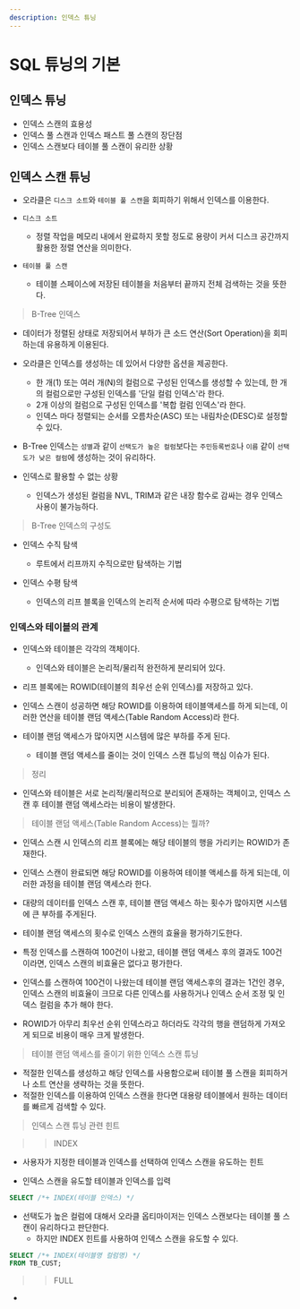 ```yaml
---
description: 인덱스 튜닝
---
```


# SQL 튜닝의 기본

## 인덱스 튜닝

- 인덱스 스캔의 효용성
- 인덱스 풀 스캔과 인덱스 패스트 풀 스캔의 장단점
- 인덱스 스캔보다 테이블 풀 스캔이 유리한 상황

## 인덱스 스캔 튜닝

- 오라클은 `디스크 소트`와 `테이블 풀 스캔`을 회피하기 위해서 인덱스를 이용한다.

- `디스크 소트`
	- 정렬 작업을 메모리 내에서 완료하지 못할 정도로 용량이 커서 디스크 공간까지 활용한 정렬 연산을 의미한다.
	
- `테이블 풀 스캔`
	- 테이블 스페이스에 저장된 테이블을 처음부터 끝까지 전체 검색하는 것을 뜻한다.
	
> B-Tree 인덱스

- 데이터가 정렬된 상태로 저장되어서 부하가 큰 소드 연산(Sort Operation)을 회피하는데 유용하게 이용된다.

- 오라클은 인덱스를 생성하는 데 있어서 다양한 옵션을 제공한다.
	- 한 개(1) 또는 여러 개(N)의 컬럼으로 구성된 인덱스를 생성할 수 있는데, 한 개의 컬럼으로만 구성된 인덱스를 '단일 컬럼 인덱스'라 한다.
	- 2개 이상의 컬럼으로 구성된 인덱스를 '복합 컬럼 인덱스'라 한다.
	- 인덱스 마다 정렬되는 순서를 오름차순(ASC) 또는 내림차순(DESC)로 설정할 수 있다.
	
- B-Tree 인덱스는 `성별`과 같이 `선택도가 높은 컬럼`보다는 `주민등록번호`나 `이름` 같이 `선택도가 낮은 컬럼`에 생성하는 것이 유리하다.

- 인덱스로 활용할 수 없는 상황
	- 인덱스가 생성된 컬럼을 NVL, TRIM과 같은 내장 함수로 감싸는 경우 인덱스 사용이 불가능하다.

> B-Tree 인덱스의 구성도

- 인덱스 수직 탐색
	- 루트에서 리프까지 수직으로만 탐색하는 기법

- 인덱스 수평 탐색
	- 인덱스의 리프 블록을 인덱스의 논리적 순서에 따라 수평으로 탐색하는 기법


### 인덱스와 테이블의 관계

- 인덱스와 테이블은 각각의 객체이다.
	- 인덱스와 테이블은 논리적/물리적 완전하게 분리되어 있다.
	
- 리프 블록에는 ROWID(테이블의 최우선 순위 인덱스)를 저장하고 있다.
- 인덱스 스캔이 성공하면 해당 ROWID를 이용하여 테이블액세스를 하게 되는데, 이러한 연산을 테이블 랜덤 액세스(Table Random Access)라 한다.
- 테이블 랜덤 액세스가 많아지면 시스템에 많은 부하를 주게 된다.
	- 테이블 랜덤 액세스를 줄이는 것이 인덱스 스캔 튜닝의 핵심 이슈가 된다.
	
> 정리

- 인덱스와 테이블은 서로 논리적/물리적으로 분리되어 존재하는 객체이고, 인덱스 스캔 후 테이블 랜덤 액세스라는 비용이 발생한다.

> 테이블 랜덤 액세스(Table Random Access)는 뭘까?

- 인덱스 스캔 시 인덱스의 리프 블록에는 해당 테이블의 행을 가리키는 ROWID가 존재한다.
- 인덱스 스캔이 완료되면 해당 ROWID를 이용하여 테이블 액세스를 하게 되는데, 이러한 과정을 테이블 랜덤 액세스라 한다.
- 대량의 데이터를 인덱스 스캔 후, 테이블 랜덤 액세스 하는 횟수가 많아지면 시스템에 큰 부하를 주게된다.

- 테이블 랜덤 액세스의 횟수로 인덱스 스캔의 효율을 평가하기도한다.

- 특정 인덱스를 스캔하여 100건이 나왔고, 테이블 랜덤 액세스 후의 결과도 100건 이라면, 인덱스 스캔의 비효율은 없다고 평가한다.
- 인덱스를 스캔하여 100건이 나왔는데 테이블 랜덤 액세스후의 결과는 1건인 경우, 
  인덱스 스캔의 비효율이 크므로 다른 인덱스를 사용하거나 인덱스 순서 조정 및 인덱스 컬럼을 추가 해야 한다.

- ROWID가 아무리 최우선 순위 인덱스라고 하더라도 각각의 행을 랜덤하게 가져오게 되므로 비용이 매우 크게 발생한다.

> 테이블 랜덤 액세스를 줄이기 위한 인덱스 스캔 튜닝

- 적절한 인덱스를 생성하고 해당 인덱스를 사용함으로써 테이블 풀 스캔을 회피하거나 소트 연산을 생략하는 것을 뜻한다.
- 적절한 인덱스를 이용하여 인덱스 스캔을 한다면 대용량 테이블에서 원하는 데이터를 빠르게 검색할 수 있다.

> 인덱스 스캔 튜닝 관련 힌트

>> INDEX

- 사용자가 지정한 테이블과 인덱스를 선택하여 인덱스 스캔을 유도하는 힌트

- 인덱스 스캔을 유도할 테이블과 인덱스를 입력

```sql
SELECT /*+ INDEX(테이블 인덱스) */
```

- 선택도가 높은 컬럼에 대해서 오라클 옵티마이저는 인덱스 스캔보다는 테이블 풀 스캔이 유리하다고 판단한다.
	- 하지만 INDEX 힌트를 사용하여 인덱스 스캔을 유도할 수 있다.
	
```sql
SELECT /*+ INDEX(테이블명 컬럼명) */
FROM TB_CUST;
```

>> FULL

- 
